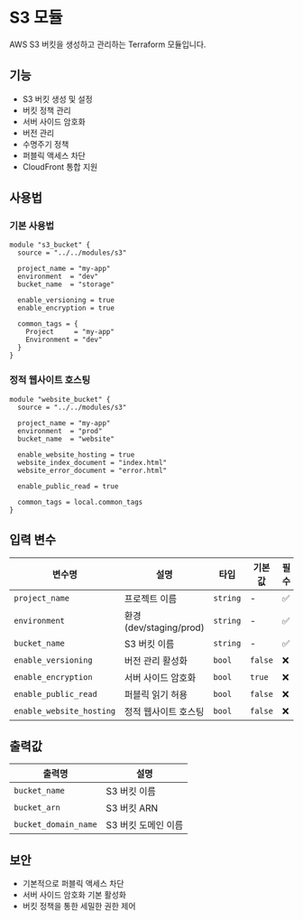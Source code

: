 # S3 모듈

AWS S3 버킷을 생성하고 관리하는 Terraform 모듈입니다.

## 기능

- S3 버킷 생성 및 설정
- 버킷 정책 관리
- 서버 사이드 암호화
- 버전 관리
- 수명주기 정책
- 퍼블릭 액세스 차단
- CloudFront 통합 지원

## 사용법

### 기본 사용법

```hcl
module "s3_bucket" {
  source = "../../modules/s3"
  
  project_name = "my-app"
  environment  = "dev"
  bucket_name  = "storage"
  
  enable_versioning = true
  enable_encryption = true
  
  common_tags = {
    Project     = "my-app"
    Environment = "dev"
  }
}
```

### 정적 웹사이트 호스팅

```hcl
module "website_bucket" {
  source = "../../modules/s3"
  
  project_name = "my-app"
  environment  = "prod"
  bucket_name  = "website"
  
  enable_website_hosting = true
  website_index_document = "index.html"
  website_error_document = "error.html"
  
  enable_public_read = true
  
  common_tags = local.common_tags
}
```

## 입력 변수

| 변수명 | 설명 | 타입 | 기본값 | 필수 |
|--------|------|------|--------|------|
| `project_name` | 프로젝트 이름 | `string` | - | ✅ |
| `environment` | 환경 (dev/staging/prod) | `string` | - | ✅ |
| `bucket_name` | S3 버킷 이름 | `string` | - | ✅ |
| `enable_versioning` | 버전 관리 활성화 | `bool` | `false` | ❌ |
| `enable_encryption` | 서버 사이드 암호화 | `bool` | `true` | ❌ |
| `enable_public_read` | 퍼블릭 읽기 허용 | `bool` | `false` | ❌ |
| `enable_website_hosting` | 정적 웹사이트 호스팅 | `bool` | `false` | ❌ |

## 출력값

| 출력명 | 설명 |
|--------|------|
| `bucket_name` | S3 버킷 이름 |
| `bucket_arn` | S3 버킷 ARN |
| `bucket_domain_name` | S3 버킷 도메인 이름 |

## 보안

- 기본적으로 퍼블릭 액세스 차단
- 서버 사이드 암호화 기본 활성화
- 버킷 정책을 통한 세밀한 권한 제어